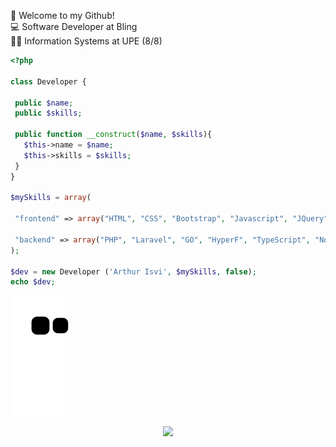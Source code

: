 :open_file_folder: Welcome to my Github!
<br>
:computer: Software Developer at Bling
<br>
👨‍🎓 Information Systems at UPE (8/8)
<br>
 
 ```php
 <?php
 
class Developer {
 
  public $name;
  public $skills;
  
  public function __construct($name, $skills){
    $this->name = $name;
    $this->skills = $skills;
  }
}

$mySkills = array(

  "frontend" => array("HTML", "CSS", "Bootstrap", "Javascript", "JQuery", "React", "Vue"),
  
  "backend" => array("PHP", "Laravel", "GO", "HyperF", "TypeScript", "Node", "Nest", "Adonis", "Express"),
);

$dev = new Developer ('Arthur Isvi', $mySkills, false);
echo $dev;

```
![Snake animation](https://github.com/isaac545454/isaac545454/blob/output/github-contribution-grid-snake.svg)


 <div style="">
    
   <div align='center'>
<a height="150em" width = "100%" href="http://www.github.com/arthurisvi">
  <img src="https://github-readme-streak-stats.herokuapp.com/?user=arthurisvi&stroke=2ea043&background=171717&ring=3382ed&fire=3382ed&currStreakNum=0bd967&currStreakLabel=3382ed&sideNums=0bd967&sideLabels=3382ed&dates=0bd967&hide_border=true" /></a>
</div>
 
 </div>

